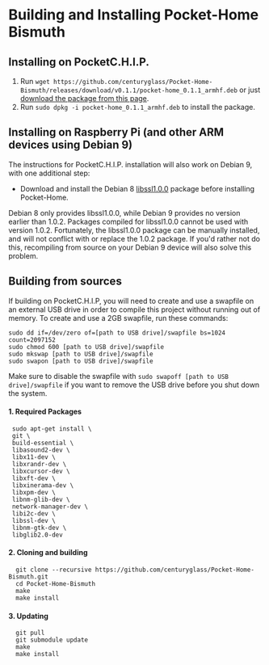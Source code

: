 # Building and Installing Pocket-Home Bismuth

## Installing on PocketC.H.I.P.
1. Run `wget https://github.com/centuryglass/Pocket-Home-Bismuth/releases/download/v0.1.1/pocket-home_0.1.1_armhf.deb` or just [download the package from this page](https://github.com/centuryglass/Pocket-Home-Bismuth/releases/download/v0.1.1/pocket-home_0.1.1_armhf.deb).
2. Run `sudo dpkg -i pocket-home_0.1.1_armhf.deb` to install the package.

## Installing on Raspberry Pi (and other ARM devices using Debian 9)
The instructions for PocketC.H.I.P. installation will also work on Debian 9, with one additional step:

- Download and install the Debian 8 [libssl1.0.0](https://packages.debian.org/jessie/armhf/libssl1.0.0/download) package before installing Pocket-Home.

Debian 8 only provides libssl1.0.0, while Debian 9 provides no version earlier than 1.0.2. Packages compiled for libssl1.0.0 cannot be used with version 1.0.2. Fortunately, the libssl1.0.0 package can be manually installed, and will not conflict with or replace the 1.0.2 package. If you'd rather not do this, recompiling from source on your Debian 9 device will also solve this problem.

## Building from sources
If building on PocketC.H.I.P, you will need to create and use a swapfile on an external USB drive in order to compile this project without running out of memory. To create and use a 2GB swapfile, run these commands:

    sudo dd if=/dev/zero of=[path to USB drive]/swapfile bs=1024 count=2097152
    sudo chmod 600 [path to USB drive]/swapfile
    sudo mkswap [path to USB drive]/swapfile
    sudo swapon [path to USB drive]/swapfile
Make sure to disable the swapfile with `sudo swapoff [path to USB drive]/swapfile` if you want to remove the USB drive before you shut down the system.
    

#### 1. Required Packages
     sudo apt-get install \
     git \
     build-essential \
     libasound2-dev \
     libx11-dev \
     libxrandr-dev \
     libxcursor-dev \
     libxft-dev \
     libxinerama-dev \
     libxpm-dev \
     libnm-glib-dev \
     network-manager-dev \
     libi2c-dev \
     libssl-dev \
     libnm-gtk-dev \
     libglib2.0-dev
####  2. Cloning and building
      git clone --recursive https://github.com/centuryglass/Pocket-Home-Bismuth.git
      cd Pocket-Home-Bismuth
      make
      make install
#### 3. Updating
      git pull
      git submodule update
      make
      make install
